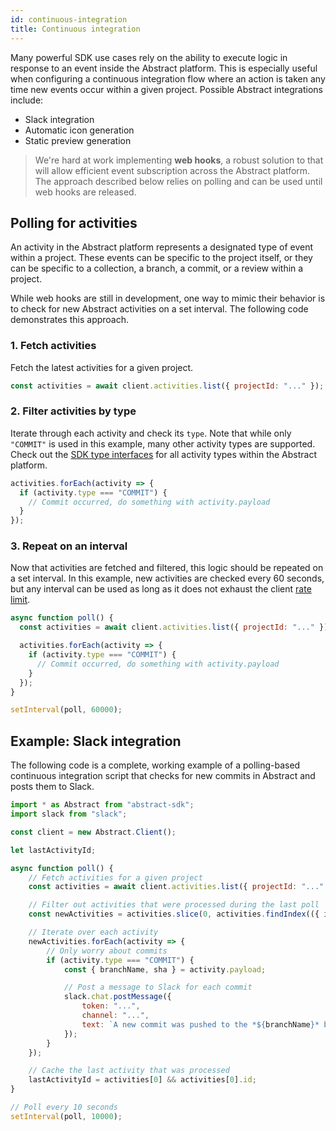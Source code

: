 ```yaml
---
id: continuous-integration
title: Continuous integration
---
```


Many powerful SDK use cases rely on the ability to execute logic in response to an event inside the Abstract platform. This is especially useful when configuring a continuous integration flow where an action is taken any time new events occur within a given project. Possible Abstract integrations include:

- Slack integration
- Automatic icon generation
- Static preview generation

> We're hard at work implementing **web hooks**, a robust solution to that will allow efficient event subscription across the Abstract platform. The approach described below relies on polling and can be used until web hooks are released.

## Polling for activities

An activity in the Abstract platform represents a designated type of event within a project. These events can be specific to the project itself, or they can be specific to a collection, a branch, a commit, or a review within a project.

While web hooks are still in development, one way to mimic their behavior is to check for new Abstract activities on a set interval. The following code demonstrates this approach.

### 1. Fetch activities

Fetch the latest activities for a given project.

```js
const activities = await client.activities.list({ projectId: "..." });
```

### 2. Filter activities by type

Iterate through each activity and check its `type`. Note that while only `"COMMIT"` is used in this example, many other activity types are supported. Check out the [SDK type interfaces](https://github.com/goabstract/abstract-sdk/blob/master/src/types.js#L88-L292) for all activity types within the Abstract platform.

```js
activities.forEach(activity => {
  if (activity.type === "COMMIT") {
    // Commit occurred, do something with activity.payload
  }
});
```

### 3. Repeat on an interval

Now that activities are fetched and filtered, this logic should be repeated on a set interval. In this example, new activities are checked every 60 seconds, but any interval can be used as long as it does not exhaust the client [rate limit](/docs/rate-limits).

```js
async function poll() {
  const activities = await client.activities.list({ projectId: "..." });

  activities.forEach(activity => {
    if (activity.type === "COMMIT") {
      // Commit occurred, do something with activity.payload
    }
  });
}

setInterval(poll, 60000);
```

## Example: Slack integration

The following code is a complete, working example of a polling-based continuous integration script that checks for new commits in Abstract and posts them to Slack.

```js
import * as Abstract from "abstract-sdk";
import slack from "slack";

const client = new Abstract.Client();

let lastActivityId;

async function poll() {
    // Fetch activities for a given project
    const activities = await client.activities.list({ projectId: "..." });

    // Filter out activities that were processed during the last poll
    const newActivities = activities.slice(0, activities.findIndex(({ id }) => id === lastActivityId));

    // Iterate over each activity
    newActivities.forEach(activity => {
        // Only worry about commits
        if (activity.type === "COMMIT") {
            const { branchName, sha } = activity.payload;

            // Post a message to Slack for each commit
            slack.chat.postMessage({
                token: "...",
                channel: "...",
                text: `A new commit was pushed to the *${branchName}* branch: \`${sha}\`.`
            });
        }
    });

    // Cache the last activity that was processed
    lastActivityId = activities[0] && activities[0].id;
}

// Poll every 10 seconds
setInterval(poll, 10000);
```
